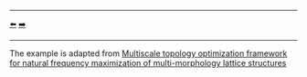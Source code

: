 ***
[⬅️](../007/README.md "Previous example")
[➡️](../009/README.md "Next example")
***

The example is adapted from [Multiscale topology optimization framework for natural frequency maximization of multi-morphology lattice structures](https://doi.org/10.1016/j.compstruct.2023.117720)



